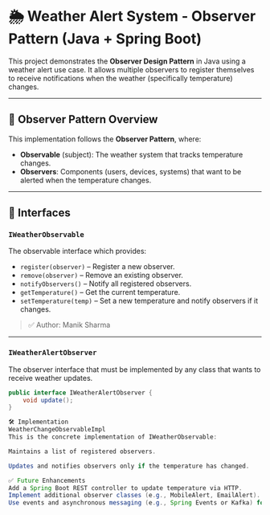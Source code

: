 # 🌦️ Weather Alert System - Observer Pattern (Java + Spring Boot)

This project demonstrates the **Observer Design Pattern** in Java using a weather alert use case. It allows multiple observers to register themselves to receive notifications when the weather (specifically temperature) changes.

---

## 🔄 Observer Pattern Overview

This implementation follows the **Observer Pattern**, where:
- **Observable** (subject): The weather system that tracks temperature changes.
- **Observers**: Components (users, devices, systems) that want to be alerted when the temperature changes.

---

## 🧩 Interfaces

### `IWeatherObservable`

The observable interface which provides:
- `register(observer)` – Register a new observer.
- `remove(observer)` – Remove an existing observer.
- `notifyObservers()` – Notify all registered observers.
- `getTemperature()` – Get the current temperature.
- `setTemperature(temp)` – Set a new temperature and notify observers if it changes.

> ✅ Author: Manik Sharma

---

### `IWeatherAlertObserver`

The observer interface that must be implemented by any class that wants to receive weather updates.

```java
public interface IWeatherAlertObserver {
    void update();
}

🛠️ Implementation
WeatherChangeObservableImpl
This is the concrete implementation of IWeatherObservable:

Maintains a list of registered observers.

Updates and notifies observers only if the temperature has changed.

✅ Future Enhancements
Add a Spring Boot REST controller to update temperature via HTTP.
Implement additional observer classes (e.g., MobileAlert, EmailAlert).
Use events and asynchronous messaging (e.g., Spring Events or Kafka) for scalability.

